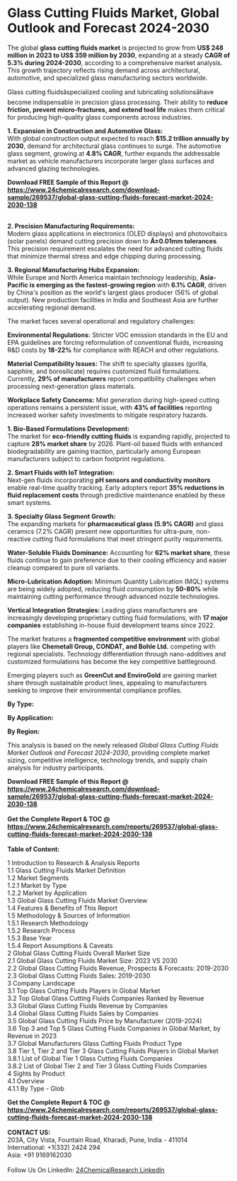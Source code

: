 <h1>Glass Cutting Fluids Market, Global Outlook and Forecast 2024-2030</h1><p>The global <strong>glass cutting fluids market</strong> is projected to grow from <strong>US$ 248 million in 2023 to US$ 359 million by 2030</strong>, expanding at a steady <strong>CAGR of 5.3% during 2024-2030</strong>, according to a comprehensive market analysis. This growth trajectory reflects rising demand across architectural, automotive, and specialized glass manufacturing sectors worldwide.</p><p>Glass cutting fluidsâspecialized cooling and lubricating solutionsâhave become indispensable in precision glass processing. Their ability to <strong>reduce friction, prevent micro-fractures, and extend tool life</strong> makes them critical for producing high-quality glass components across industries.</p><p><strong>1. Expansion in Construction and Automotive Glass:</strong><br>
With global construction output expected to reach <strong>$15.2 trillion annually by 2030</strong>, demand for architectural glass continues to surge. The automotive glass segment, growing at <strong>4.8% CAGR</strong>, further expands the addressable market as vehicle manufacturers incorporate larger glass surfaces and advanced glazing technologies.</p><div><b>Download FREE Sample of this Report @ 
            <a href="https://www.24chemicalresearch.com/download-sample/269537/global-glass-cutting-fluids-forecast-market-2024-2030-138">
            https://www.24chemicalresearch.com/download-sample/269537/global-glass-cutting-fluids-forecast-market-2024-2030-138</a></b></div><br><p><strong>2. Precision Manufacturing Requirements:</strong><br>
Modern glass applications in electronics (OLED displays) and photovoltaics (solar panels) demand cutting precision down to <strong>Â±0.01mm tolerances</strong>. This precision requirement escalates the need for advanced cutting fluids that minimize thermal stress and edge chipping during processing.</p><p><strong>3. Regional Manufacturing Hubs Expansion:</strong><br>
While Europe and North America maintain technology leadership, <strong>Asia-Pacific is emerging as the fastest-growing region</strong> with <strong>6.1% CAGR</strong>, driven by China's position as the world's largest glass producer (56% of global output). New production facilities in India and Southeast Asia are further accelerating regional demand.</p><p>The market faces several operational and regulatory challenges:</p><p><strong>Environmental Regulations:</strong> Stricter VOC emission standards in the EU and EPA guidelines are forcing reformulation of conventional fluids, increasing R&amp;D costs by <strong>18-22%</strong> for compliance with REACH and other regulations.</p><p><strong>Material Compatibility Issues:</strong> The shift to specialty glasses (gorilla, sapphire, and borosilicate) requires customized fluid formulations. Currently, <strong>29% of manufacturers</strong> report compatibility challenges when processing next-generation glass materials.</p><p><strong>Workplace Safety Concerns:</strong> Mist generation during high-speed cutting operations remains a persistent issue, with <strong>43% of facilities</strong> reporting increased worker safety investments to mitigate respiratory hazards.</p><p><strong>1. Bio-Based Formulations Development:</strong><br>
The market for <strong>eco-friendly cutting fluids</strong> is expanding rapidly, projected to capture <strong>28% market share</strong> by 2026. Plant-oil based fluids with enhanced biodegradability are gaining traction, particularly among European manufacturers subject to carbon footprint regulations.</p><p><strong>2. Smart Fluids with IoT Integration:</strong><br>
Next-gen fluids incorporating <strong>pH sensors and conductivity monitors</strong> enable real-time quality tracking. Early adopters report <strong>35% reductions in fluid replacement costs</strong> through predictive maintenance enabled by these smart systems.</p><p><strong>3. Specialty Glass Segment Growth:</strong><br>
The expanding markets for <strong>pharmaceutical glass (5.9% CAGR)</strong> and glass ceramics (7.2% CAGR) present new opportunities for ultra-pure, non-reactive cutting fluid formulations that meet stringent purity requirements.</p><p><strong>Water-Soluble Fluids Dominance:</strong> Accounting for <strong>62% market share</strong>, these fluids continue to gain preference due to their cooling efficiency and easier cleanup compared to pure oil variants.</p><p><strong>Micro-Lubrication Adoption:</strong> Minimum Quantity Lubrication (MQL) systems are being widely adopted, reducing fluid consumption by <strong>50-80%</strong> while maintaining cutting performance through advanced nozzle technologies.</p><p><strong>Vertical Integration Strategies:</strong> Leading glass manufacturers are increasingly developing proprietary cutting fluid formulations, with <strong>17 major companies</strong> establishing in-house fluid development teams since 2022.</p><p>The market features a <strong>fragmented competitive environment</strong> with global players like <strong>Chemetall Group, CONDAT, and Bohle Ltd.</strong> competing with regional specialists. Technology differentiation through nano-additives and customized formulations has become the key competitive battleground.</p><p>Emerging players such as <strong>GreenCut and EnviroGold</strong> are gaining market share through sustainable product lines, appealing to manufacturers seeking to improve their environmental compliance profiles.</p><p><strong>By Type:</strong></p><p><strong>By Application:</strong></p><p><strong>By Region:</strong></p><p>This analysis is based on the newly released <em>Global Glass Cutting Fluids Market Outlook and Forecast 2024-2030</em>, providing complete market sizing, competitive intelligence, technology trends, and supply chain analysis for industry participants.</p><div><b>Download FREE Sample of this Report @ 
            <a href="https://www.24chemicalresearch.com/download-sample/269537/global-glass-cutting-fluids-forecast-market-2024-2030-138">
            https://www.24chemicalresearch.com/download-sample/269537/global-glass-cutting-fluids-forecast-market-2024-2030-138</a></b></div><br><div><b>Get the Complete Report & TOC @ 
            <a href="https://www.24chemicalresearch.com/reports/269537/global-glass-cutting-fluids-forecast-market-2024-2030-138">
            https://www.24chemicalresearch.com/reports/269537/global-glass-cutting-fluids-forecast-market-2024-2030-138</a></b></div><br>
            <b>Table of Content:</b><p>1 Introduction to Research & Analysis Reports<br />
    1.1 Glass Cutting Fluids Market Definition<br />
    1.2 Market Segments<br />
        1.2.1 Market by Type<br />
        1.2.2 Market by Application<br />
    1.3 Global Glass Cutting Fluids Market Overview<br />
    1.4 Features & Benefits of This Report<br />
    1.5 Methodology & Sources of Information<br />
        1.5.1 Research Methodology<br />
        1.5.2 Research Process<br />
        1.5.3 Base Year<br />
        1.5.4 Report Assumptions & Caveats<br />
2 Global Glass Cutting Fluids Overall Market Size<br />
    2.1 Global Glass Cutting Fluids Market Size: 2023 VS 2030<br />
    2.2 Global Glass Cutting Fluids Revenue, Prospects & Forecasts: 2019-2030<br />
    2.3 Global Glass Cutting Fluids Sales: 2019-2030<br />
3 Company Landscape<br />
    3.1 Top Glass Cutting Fluids Players in Global Market<br />
    3.2 Top Global Glass Cutting Fluids Companies Ranked by Revenue<br />
    3.3 Global Glass Cutting Fluids Revenue by Companies<br />
    3.4 Global Glass Cutting Fluids Sales by Companies<br />
    3.5 Global Glass Cutting Fluids Price by Manufacturer (2019-2024)<br />
    3.6 Top 3 and Top 5 Glass Cutting Fluids Companies in Global Market, by Revenue in 2023<br />
    3.7 Global Manufacturers Glass Cutting Fluids Product Type<br />
    3.8 Tier 1, Tier 2 and Tier 3 Glass Cutting Fluids Players in Global Market<br />
        3.8.1 List of Global Tier 1 Glass Cutting Fluids Companies<br />
        3.8.2 List of Global Tier 2 and Tier 3 Glass Cutting Fluids Companies<br />
4 Sights by Product<br />
    4.1 Overview<br />
        4.1.1 By Type - Glob</p><div><b>Get the Complete Report & TOC @ 
            <a href="https://www.24chemicalresearch.com/reports/269537/global-glass-cutting-fluids-forecast-market-2024-2030-138">
            https://www.24chemicalresearch.com/reports/269537/global-glass-cutting-fluids-forecast-market-2024-2030-138</a></b></div><br><b>CONTACT US:</b><br>
            203A, City Vista, Fountain Road, Kharadi, Pune, India - 411014<br>
            International: +1(332) 2424 294<br>
            Asia: +91 9169162030 <br><br>
            Follow Us On LinkedIn: <a href="https://www.linkedin.com/company/24chemicalresearch/">24ChemicalResearch LinkedIn</a>